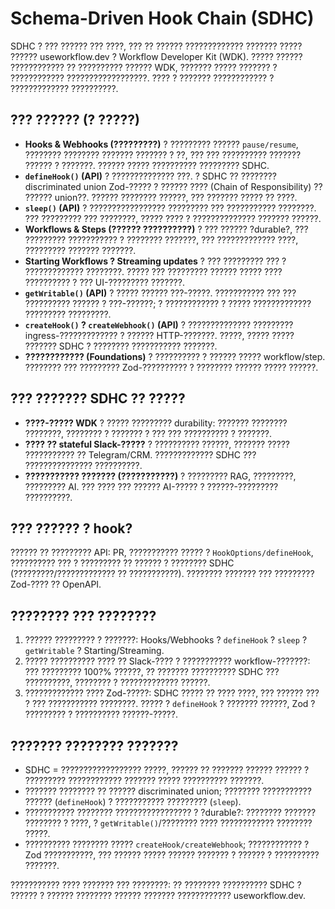 # Schema-Driven Hook Chain (SDHC)

SDHC ? ??? ?????? ??? ????, ??? ?? ?????? ????????????? ??????? ????? ?????? useworkflow.dev ? Workflow Developer Kit (WDK). ????? ?????? ???????????? ?? ?????????? ?????? WDK, ??????? ????? ??????? ? ???????????? ??????????????????. ???? ? ??????? ???????????? ? ????????????? ??????????.

## ??? ?????? (? ?????)

- **Hooks & Webhooks (?????????)** ? ????????? ?????? `pause/resume`, ???????? ???????? ??????? ??????? ? ??, ??? ??? ?????????? ??????? ?????? ? ???????. ?????? ????? ?????????? ????????? SDHC.
- **`defineHook()` (API)** ? ?????????????? ???. ? SDHC ?? ???????? discriminated union Zod-????? ? ?????? ???? (Chain of Responsibility) ?? ?????? union??. ?????? ???????? ??????, ??? ??????? ????? ?? ????.
- **`sleep()` (API)** ? ????????????????? ????????? ??? ??????????? ????????. ??? ????????? ??? ????????, ????? ???? ? ?????????????? ??????? ??????.
- **Workflows & Steps (?????? ??????????)** ? ??? ?????? ?durable?, ??? ????????? ??????????? ? ???????? ???????, ??? ????????????? ????, ????????? ??????? ???????.
- **Starting Workflows ? Streaming updates** ? ??? ????????? ??? ? ????????????? ????????. ????? ??? ????????? ?????? ????? ???? ?????????? ? ??? UI-????????? ???????.
- **`getWritable()` (API)** ? ????? ?????? ???-?????. ??????????? ??? ??? ?????????? ?????? ? ???-??????; ? ???????????? ? ????? ????????????? ????????? ?????????.
- **`createHook()` ? `createWebhook()` (API)** ? ?????????????? ????????? ingress-????????????? ? ?????? HTTP-???????. ?????, ????? ????? ??????? SDHC ? ???????? ??????????? ???????.
- **???????????? (Foundations)** ? ?????????? ? ?????? ????? workflow/step. ???????? ??? ????????? Zod-?????????? ? ???????? ?????? ????? ??????.

## ??? ??????? SDHC ?? ?????

- **????-????? WDK** ? ????? ????????? durability: ??????? ???????? ????????, ???????? ? ??????? ? ??? ??? ?????????? ? ???????.
- **???? ?? stateful Slack-?????** ? ?????????? ??????, ??????? ????? ??????????? ?? Telegram/CRM. ????????????? SDHC ??? ??????????????? ??????????.
- **??????????? ??????? (???????????)** ? ????????? RAG, ?????????, ????????? AI. ??? ???? ??? ?????? AI-????? ? ??????-????????? ??????????.

## ??? ?????? ? hook?

?????? ?? ????????? API: PR, ??????????? ????? ? `HookOptions/defineHook`, ?????????? ??? ? ????????? ?? ?????? ? ???????? SDHC (?????????/????????????? ?? ???????????). ???????? ??????? ??? ????????? Zod-???? ?? OpenAPI.

## ???????? ??? ????????

1. ?????? ????????? ? ???????: Hooks/Webhooks ? `defineHook` ? `sleep` ? `getWritable` ? Starting/Streaming.
2. ????? ?????????? ???? ?? Slack-???? ? ??????????? workflow-???????: ??? ????????? 100?% ??????, ?? ??????? ?????????? SDHC ??? ??????????, ???????? ? ????????????? ??????.
3. ????????????? ???? Zod-?????: SDHC ????? ?? ???? ????, ??? ?????? ??? ? ??? ??????????? ????????. ????? ? `defineHook` ? ??????? ??????, Zod ? ????????? ? ?????????? ??????-?????.

## ??????? ???????? ???????

- SDHC = ?????????????????? ?????, ?????? ?? ??????? ?????? ?????? ? ????????? ???????????? ??????? ????? ?????????? ???????.
- ??????? ???????? ?? ?????? discriminated union; ???????? ??????????? ?????? (`defineHook`) ? ??????????? ????????? (`sleep`).
- ??????????? ???????? ????????????????? ? ?durable?: ???????? ??????? ???????? ? ????, ? `getWritable()`/???????? ???? ???????????? ???????? ?????.
- ?????????? ???????? ????? `createHook/createWebhook`; ???????????? ? Zod ???????????, ??? ?????? ????? ?????? ??????? ? ?????? ? ?????????? ???????.

??????????? ???? ??????? ??? ????????: ?? ???????? ?????????? SDHC ? ?????? ? ?????? ???????? ?????? ??????? ???????????? useworkflow.dev.
